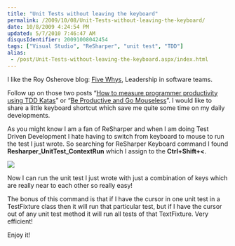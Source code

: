 ```yaml
---
title: "Unit Tests without leaving the keyboard"
permalink: /2009/10/08/Unit-Tests-without-leaving-the-keyboard/
date: 10/8/2009 4:24:54 PM
updated: 5/7/2010 7:46:47 AM
disqusIdentifier: 20091008042454
tags: ["Visual Studio", "ReSharper", "unit test", "TDD"]
alias:
 - /post/Unit-Tests-without-leaving-the-keyboard.aspx/index.html
---
```

I like the Roy Osherove blog: [Five Whys](http://5whys.com/), Leadership in software teams.

Follow up on those two posts “[How to measure programmer productivity using TDD Katas](http://feedproxy.google.com/~r/5whys/~3/EJ_zJ9h3pn0/how-to-measure-programmer-productivity-using-tdd-katas.html)” or “[Be Productive and Go Mouseless](http://feedproxy.google.com/~r/5whys/~3/3ugKivEOxAg/be-productive-and-go-mouseless.html)”. I would like to share a little keyboard shortcut which save me quite some time on my daily developments.
<!-- more -->

As you might know I am a fan of ReSharper and when I am doing Test Driven Development I hate having to switch from keyboard to mouse to run the test I just wrote. So searching for ReSharper Keyboard command I found **Resharper_UnitTest_ContextRun** which I assign to the **Ctrl+Shift+<**.

![](http://weblogs.asp.net/blogs/lkempe/3986142655_a489b88d41_o1_58609135.png) 

Now I can run the unit test I just wrote with just a combination of keys which are really near to each other so really easy!

The bonus of this command is that if I have the cursor in one unit test in a TestFixture class then it will run that particular test, but if I have the cursor out of any unit test method it will run all tests of that TextFixture. Very efficient!

Enjoy it!
